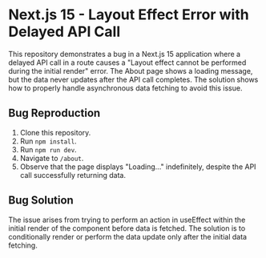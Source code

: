 # Next.js 15 - Layout Effect Error with Delayed API Call

This repository demonstrates a bug in a Next.js 15 application where a delayed API call in a route causes a "Layout effect cannot be performed during the initial render" error.  The About page shows a loading message, but the data never updates after the API call completes.  The solution shows how to properly handle asynchronous data fetching to avoid this issue.

## Bug Reproduction

1. Clone this repository.
2. Run `npm install`.
3. Run `npm run dev`.
4. Navigate to `/about`.
5. Observe that the page displays "Loading..." indefinitely, despite the API call successfully returning data.

## Bug Solution

The issue arises from trying to perform an action in useEffect within the initial render of the component before data is fetched. The solution is to conditionally render or perform the data update only after the initial data fetching.